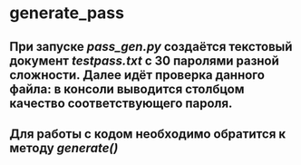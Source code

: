 # generate_pass
## При запуске _pass_gen.py_ создаётся текстовый документ _testpass.txt_ с 30 паролями разной сложности. Далее идёт проверка данного файла: в консоли выводится столбцом качество соответствующего пароля.

## Для работы с кодом необходимо обратится к методу _generate()_

